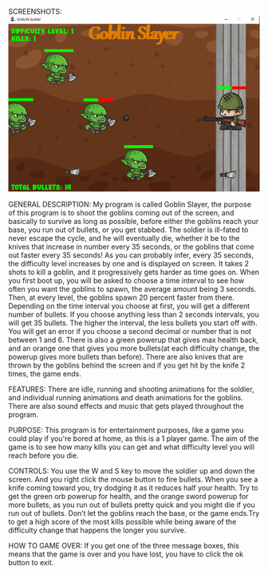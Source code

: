 SCREENSHOTS:
![Title Screen](https://raw.githubusercontent.com/Buckerit/Goblin_Slayer_Game/main/Goblin_SlayerGame.png)

GENERAL DESCRIPTION:
My program is called Goblin Slayer, the purpose of this program is to shoot the goblins coming out of the screen, and basically to survive as long as possible, before either the goblins reach your base, you run out of bullets, or you get stabbed. The soldier is ill-fated to never escape the cycle, and he will eventually die, whether it be to the knives that increase in number every 35 seconds, or the goblins that come out faster every 35 seconds! As you can probably infer, every 35 seconds, the difficulty level increases by one and is displayed on screen. It takes 2 shots to kill a goblin, and it progressively gets harder as time goes on. When you first boot up, you will be asked to choose a time interval to see how often you want the goblins to spawn, the average amount being 3 seconds. Then, at every level, the goblins spawn 20 percent faster from there. Depending on the time interval you choose at first, you will get a different number of bullets. If you choose anything less than 2 seconds intervals, you will get 35 bullets. The higher the interval, the less bullets you start off with. You will get an error if you choose a second decimal or number that is not between 1 and 6. There is also a green powerup that gives max health back, and an orange one that gives you more bullets(at each difficulty change, the powerup gives more bullets than before). There are also knives that are thrown by the goblins behind the screen and if you get hit by the knife 2 times, the game ends.

FEATURES:
There are idle, running and shooting animations for the soldier, and individual running animations and death animations for the goblins. There are also sound effects and music that gets played throughout the program.

PURPOSE:
This program is for entertainment purposes, like a game you could play if you're bored at home, as this is a 1 player game. The aim of the game is to see how many kills you can get and what difficulty level you will reach before you die. 

CONTROLS:
You use the W and S key to move the soldier up and down the screen. And you right click the mouse button to fire bullets. When you see a knife coming toward you, try dodging it as it reduces half your health. Try to get the green orb powerup for health, and the orange sword powerup for more bullets, as you run out of bullets pretty quick and you might die if you run out of bullets. Don’t let the goblins reach the base, or the game ends.Try to get a high score of the most kills possible while being aware of the difficulty change that happens the longer you survive.

HOW TO GAME OVER:
If you get one of the three message boxes, this means that the game is over and you have lost, you have to click the ok button to exit.


